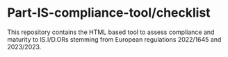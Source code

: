 # Part-IS-compliance-tool/checklist
This repository contains the HTML based tool to assess compliance and maturity to IS.I/D.ORs stemming from European regulations 2022/1645 and 2023/2023.

